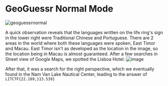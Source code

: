 # GeoGuessr Normal Mode

![geoguessrnormal](https://user-images.githubusercontent.com/64376702/180918174-af35e5c3-fbe7-4664-b8d5-ce10ad535e83.png)

A quick observation reveals that the languages written on the life ring's sign in the lower right were Traditional Chinese and Portuguese. There are 2 areas in the world where both these languages were spoken, East Timor and Macau. East Timor isn't as developed as the location in the image, so the location being in Macau is almost guaranteed. After a few searches in Street view of Google Maps, we spotted the Lisboa Hotel:
![image](https://user-images.githubusercontent.com/64376702/180919184-92bdca9e-2086-4ef4-8c5a-430819619cf5.png)

After that, it was a search for the right perspective, which we eventually found in the Nam Van Lake Nautical Center, leading to the answer of `LITCTF{22.189,113.539}`
